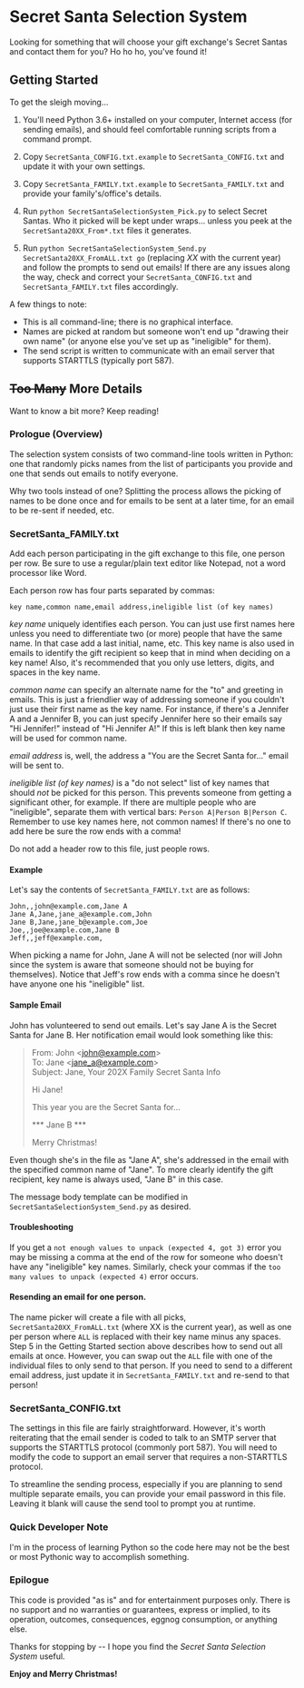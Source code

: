# Secret Santa Selection System

Looking for something that will choose your gift exchange's Secret Santas and contact them for you? Ho ho ho, you've found it!


## Getting Started

To get the sleigh moving...

1. You'll need Python 3.6+ installed on your computer, Internet access (for sending emails), and should feel comfortable running scripts from a command prompt.

2. Copy `SecretSanta_CONFIG.txt.example` to `SecretSanta_CONFIG.txt` and update it with your own settings.

3. Copy `SecretSanta_FAMILY.txt.example` to `SecretSanta_FAMILY.txt` and provide your family's/office's details.

4. Run `python SecretSantaSelectionSystem_Pick.py` to select Secret Santas. Who it picked will be kept under wraps... unless you peek at the `SecretSanta20XX_From*.txt` files it generates.

5. Run `python SecretSantaSelectionSystem_Send.py SecretSanta20XX_FromALL.txt go` (replacing *XX* with the current year) and follow the prompts to send out emails! If there are any issues along the way, check and correct your `SecretSanta_CONFIG.txt` and `SecretSanta_FAMILY.txt` files accordingly.

A few things to note:
* This is all command-line; there is no graphical interface.
* Names are picked at random but someone won't end up "drawing their own name" (or anyone else you've set up as "ineligible" for them).
* The send script is written to communicate with an email server that supports STARTTLS (typically port 587).


## ~~Too Many~~ More Details

Want to know a bit more? Keep reading!

### Prologue (Overview)

The selection system consists of two command-line tools written in Python: one that randomly picks names from the list of participants you provide and one that sends out emails to notify everyone.

Why two tools instead of one? Splitting the process allows the picking of names to be done once and for emails to be sent at a later time, for an email to be re-sent if needed, etc.

### SecretSanta_FAMILY.txt

Add each person participating in the gift exchange to this file, one person per row. Be sure to use a regular/plain text editor like Notepad, not a word processor like Word.

Each person row has four parts separated by commas:

```
key name,common name,email address,ineligible list (of key names)
```

*key name* uniquely identifies each person. You can just use first names here unless you need to differentiate two (or more) people that have the same name. In that case add a last initial, name, etc. This key name is also used in emails to identify the gift recipient so keep that in mind when deciding on a key name! Also, it's recommended that you only use letters, digits, and spaces in the key name.

*common name* can specify an alternate name for the "to" and greeting in emails. This is just a friendlier way of addressing someone if you couldn't just use their first name as the key name. For instance, if there's a Jennifer A and a Jennifer B, you can just specify Jennifer here so their emails say "Hi Jennifer!" instead of "Hi Jennifer A!" If this is left blank then key name will be used for common name.

*email address* is, well, the address a "You are the Secret Santa for..." email will be sent to.

*ineligible list (of key names)* is a "do not select" list of key names that should *not* be picked for this person. This prevents someone from getting a significant other, for example. If there are multiple people who are "ineligible", separate them with vertical bars: `Person A|Person B|Person C`. Remember to use key names here, not common names! If there's no one to add here be sure the row ends with a comma!

Do not add a header row to this file, just people rows.

#### Example

Let's say the contents of `SecretSanta_FAMILY.txt` are as follows:

```
John,,john@example.com,Jane A
Jane A,Jane,jane_a@example.com,John
Jane B,Jane,jane_b@example.com,Joe
Joe,,joe@example.com,Jane B
Jeff,,jeff@example.com,
```

When picking a name for John, Jane A will not be selected (nor will John since the system is aware that someone should not be buying for themselves). Notice that Jeff's row ends with a comma since he doesn't have anyone one his "ineligible" list.

#### Sample Email

John has volunteered to send out emails. Let's say Jane A is the Secret Santa for Jane B. Her notification email would look something like this:

> From: John \<john@example.com\>\
> To: Jane \<jane_a@example.com\>\
> Subject: Jane, Your 202X Family Secret Santa Info
> 
> Hi Jane!
> 
> This year you are the Secret Santa for...
> 
> ***  Jane B  ***
> 
> Merry Christmas!

Even though she's in the file as "Jane A", she's addressed in the email with the specified common name of "Jane". To more clearly identify the gift recipient, key name is always used, "Jane B" in this case.

The message body template can be modified in `SecretSantaSelectionSystem_Send.py` as desired.

#### Troubleshooting

If you get a `not enough values to unpack (expected 4, got 3)` error you may be missing a comma at the end of the row for someone who doesn't have any "ineligible" key names. Similarly, check your commas if the `too many values to unpack (expected 4)` error occurs.

#### Resending an email for one person.

The name picker will create a file with all picks, `SecretSanta20XX_FromALL.txt` (where XX is the current year), as well as one per person where `ALL` is replaced with their key name minus any spaces. Step 5 in the Getting Started section above describes how to send out all emails at once. However, you can swap out the `ALL` file with one of the individual files to only send to that person. If you need to send to a different email address, just update it in `SecretSanta_FAMILY.txt` and re-send to that person!

### SecretSanta_CONFIG.txt

The settings in this file are fairly straightforward. However, it's worth reiterating that the email sender is coded to talk to an SMTP server that supports the STARTTLS protocol (commonly port 587). You will need to modify the code to support an email server that requires a non-STARTTLS protocol.

To streamline the sending process, especially if you are planning to send multiple separate emails, you can provide your email password in this file. Leaving it blank will cause the send tool to prompt you at runtime.

### Quick Developer Note

I'm in the process of learning Python so the code here may not be the best or most Pythonic way to accomplish something.

### Epilogue

This code is provided "as is" and for entertainment purposes only. There is no support and no warranties or guarantees, express or implied, to its operation, outcomes, consequences, eggnog consumption, or anything else.

Thanks for stopping by -- I hope you find the *Secret Santa Selection System* useful.

**Enjoy and Merry Christmas!**
